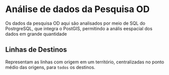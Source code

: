 # Análise de dados da Pesquisa OD
Os dados da pesquisa OD aqui são analisados por meio de SQL do PostrgreSQL, que integra o PostGIS, permitindo a anális eespacial dos dados em grande quantidade

## Linhas de Destinos
Representam as linhas com origem em um território, centralizadas no ponto médio das origens, para `todos` os destinos.
